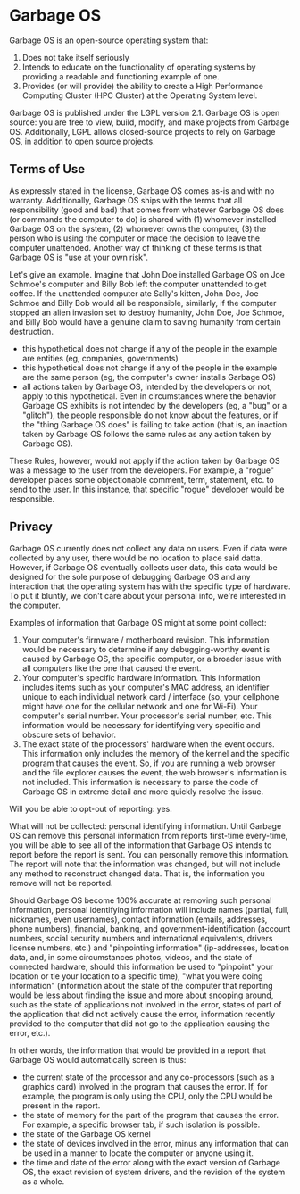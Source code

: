 # Garbage OS
Garbage OS is an open-source operating system that:
1. Does not take itself seriously
2. Intends to educate on the functionality of operating systems by providing a 
readable and functioning example of one.
3. Provides (or will provide) the ability to create a High Performance Computing
 Cluster (HPC Cluster) at the Operating System level.

Garbage OS is published under the LGPL version 2.1. Garbage OS is open source: 
you are free to view, build, modify, and make projects from Garbage OS.
Additionally, LGPL allows closed-source projects to rely on Garbage OS, in
addition to open source projects.

## Terms of Use
As expressly stated in the license, Garbage OS comes as-is and with no warranty.
Additionally, Garbage OS ships with the terms that all responsibility (good and 
bad) that comes from whatever Garbage OS does (or commands the computer to do)
is shared with (1) whomever installed Garbage OS on the system, (2) whomever
owns the computer, (3) the person who is using the computer or made the decision
to leave the computer unattended. Another way of thinking of these terms is that
Garbage OS is "use at your own risk". 

Let's give an example.
Imagine that John Doe installed Garbage OS on Joe Schmoe's computer and Billy 
Bob left the computer unattended to get coffee. If the unattended computer ate
Sally's kitten, John Doe, Joe Schmoe and Billy Bob would all be responsible, 
similarly, if the computer stopped an alien invasion set to destroy humanity, 
John Doe, Joe Schmoe, and Billy Bob would have a genuine claim to saving 
humanity from certain destruction.

- this hypothetical does not change if any of the people in the example are 
entities (eg, companies, governments)
- this hypothetical does not change if any of the people in the example are 
the same person (eg, the computer's owner installs Garbage OS)
- all actions taken by Garbage OS, intended by the developers or not, apply to 
this hypothetical. Even in circumstances where the behavior Garbage OS exhibits
is not intended by the developers (eg, a "bug" or a "glitch"), the people 
responsible do not know about the features, or if the "thing Garbage OS does" is
failing to take action (that is, an inaction taken by Garbage OS follows the 
same rules as any action taken by Garbage OS).

These Rules, however, would not apply if the action taken by Garbage OS was a 
message to the user from the developers. For example, a "rogue" developer places
some objectionable comment, term, statement, etc. to send to the user. In this
instance, that specific "rogue" developer would be responsible.

## Privacy

Garbage OS currently does not collect any data on users. Even if data were collected
by any user, there would be no location to place said datta. However, if Garbage
OS eventually collects user data, this data would be designed for the sole purpose
of debugging Garbage OS and any interaction that the operating system has with 
the specific type of hardware. To put it bluntly, we don't care about your personal
info, we're interested in the computer.

Examples of information that Garbage OS might at some point collect:
1. Your computer's firmware / motherboard revision. This information would be 
necessary to determine if any debugging-worthy event is caused by Garbage OS, 
the specific computer, or a broader issue with all computers like the one that
caused the event.
2. Your computer's specific hardware information. This information includes items
such as your computer's MAC address, an identifier unique to each individual network
card / interface (so, your cellphone might have one for the cellular network and 
one for Wi-Fi). Your computer's serial number. Your processor's serial number, 
etc. This information would be necessary for identifying very specific and 
obscure sets of behavior.
3. The exact state of the processors' hardware when the event occurs. This 
information only includes the memory of the kernel and the specific program that
causes the event. So, if you are running a web browser and the file explorer 
causes the event, the web browser's information is not included. This information
is necessary to parse the code of Garbage OS in extreme detail and more quickly
resolve the issue.

Will you be able to opt-out of reporting: yes.

What will not be collected: personal identifying information. Until Garbage OS
can remove this personal information from reports first-time every-time, you will
be able to see all of the information that Garbage OS intends to report before
the report is sent. You can personally remove this information. The report will
note that the information was changed, but will not include any method to 
reconstruct changed data. That is, the information you remove will not be 
reported. 

Should Garbage OS become 100% accurate at removing such personal 
information, personal identifying information will include names (partial, full,
nicknames, even usernames), contact information (emails, addresses, phone numbers),
financial, banking, and government-identification (account numbers, social security
numbers and international equivalents, drivers license numbers, etc.) and 
"pinpointing information" (ip-addresses, location data, and, in some circumstances
photos, videos, and the state of connected hardware, should this information be
used to "pinpoint" your location or tie your location to a specific time), 
"what you were doing information" (information about the state of the computer
that reporting would be less about finding the issue and more about snooping 
around, such as the state of applications not involved in the error, states of 
part of the application that did not actively cause the error, information 
recently provided to the computer that did not go to the application causing 
the error, etc.).

In other words, the information that would be provided in a report that Garbage
OS would automatically screen is thus:
- the current state of the processor and any co-processors (such as a graphics
card) involved in the program that causes the error. If, for example, the program
is only using the CPU, only the CPU would be present in the report.
- the state of memory for the part of the program that causes the error. For 
example, a specific browser tab, if such isolation is possible. 
- the state of the Garbage OS kernel
- the state of devices involved in the error, minus any information that can be
used in a manner to locate the computer or anyone using it.
- the time and date of the error along with the exact version of Garbage OS, the
exact revision of system drivers, and the revision of the system as a whole.

